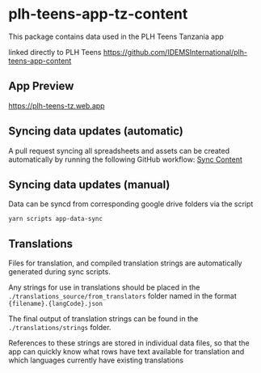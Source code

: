 # plh-teens-app-tz-content
This package contains data used in the PLH Teens Tanzania app

linked directly to PLH Teens https://github.com/IDEMSInternational/plh-teens-app-content

## App Preview
https://plh-teens-tz.web.app

## Syncing data updates (automatic)
A pull request syncing all spreadsheets and assets can be created automatically by running the following GitHub workflow: [Sync Content](https://github.com/IDEMSInternational/plh-teens-app-tz-content/actions/workflows/sync-content.yml)

## Syncing data updates (manual)
Data can be syncd from corresponding google drive folders via the script
```
yarn scripts app-data-sync
```

## Translations
Files for translation, and compiled translation strings are automatically generated during sync scripts.

Any strings for use in translations should be placed in the `./translations_source/from_translators` folder named in the format `{filename}.{langCode}.json`

The final output of translation strings can be found in the `./translations/strings` folder.

References to these strings are stored in individual data files, so that the app can quickly know what rows have text available for translation and which languages currently have existing translations
